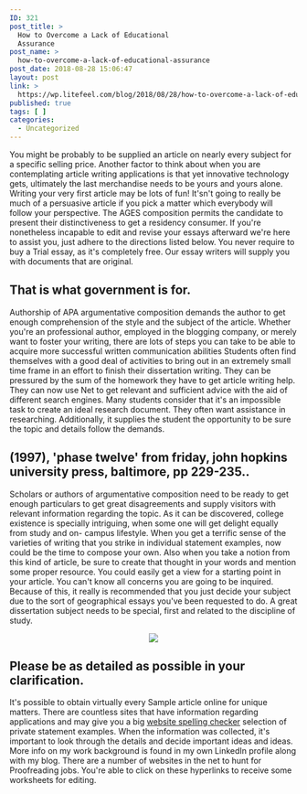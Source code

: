 ```yaml
---
ID: 321
post_title: >
  How to Overcome a Lack of Educational
  Assurance
post_name: >
  how-to-overcome-a-lack-of-educational-assurance
post_date: 2018-08-28 15:06:47
layout: post
link: >
  https://wp.litefeel.com/blog/2018/08/28/how-to-overcome-a-lack-of-educational-assurance/
published: true
tags: [ ]
categories:
  - Uncategorized
---
```

<p>You might be probably to be supplied an article on nearly every subject for a specific selling price. Another factor to think about when you are contemplating article writing applications is that yet innovative technology gets, ultimately the last merchandise needs to be yours and yours alone. Writing your very first article may be lots of fun! It'sn't going to really be much of a persuasive article if you pick a matter which everybody will follow your perspective. The AGES composition permits the candidate to present their distinctiveness to get a residency consumer. If you're nonetheless incapable to edit and revise your essays afterward we're here to assist you, just adhere to the directions listed below. You never require to buy a Trial essay, as it's completely free. Our essay writers will supply you with documents that are original. <p style="text-align:center"></p>  <h2>That is what government is for.</h2><p>Authorship of APA argumentative composition demands the author to get enough comprehension of the style and the subject of the article. Whether you're an professional author, employed in the blogging company, or merely want to foster your writing, there are lots of steps you can take to be able to acquire more successful written communication abilities Students often find themselves with a good deal of activities to bring out in an extremely small time frame in an effort to finish their dissertation writing. They can be pressured by the sum of the homework they have to get article writing help. They can now use Net to get relevant and sufficient advice with the aid of different search engines. Many students consider that it's an impossible task to create an ideal research document. They often want assistance in researching. Additionally, it supplies the student the opportunity to be sure the topic and details follow the demands.  <h2>(1997), 'phase twelve' from friday, john hopkins university press, baltimore, pp 229-235..</h2><p>Scholars or authors of argumentative composition need to be ready to get enough particulars to get great disagreements and supply visitors with relevant information regarding the topic. As it can be discovered, college existence is specially intriguing, when some one will get delight equally from study and on- campus lifestyle. When you get a terrific sense of the varieties of writing that you strike in individual statement examples, now could be the time to compose your own. Also when you take a notion from this kind of article, be sure to create that thought in your words and mention some proper resource. You could easily get a view for a starting point in your article. You can't know all concerns you are going to be inquired. Because of this, it really is recommended that you just decide your subject due to the sort of geographical essays you've been requested to do. A great dissertation subject needs to be special, first and related to the discipline of study. <p style="text-align:center"><img src="https://upload.wikimedia.org/wikipedia/commons/6/64/Foods_(cropped).jpg" style="max-width: 500px;border: none"></p>  <h2>Please be as detailed as possible in your clarification.</h2><p>It's possible to obtain virtually every Sample article online for unique matters. There are countless sites that have information regarding applications and may give you a big <a href="https://sentencechecker.top/">website spelling checker</a> selection of private statement examples. When the information was collected, it's important to look through the details and decide important ideas and ideas. More info on my work background is found in my own LinkedIn profile along with my blog. There are a number of websites in the net to hunt for Proofreading jobs. You're able to click on these hyperlinks to receive some worksheets for editing.